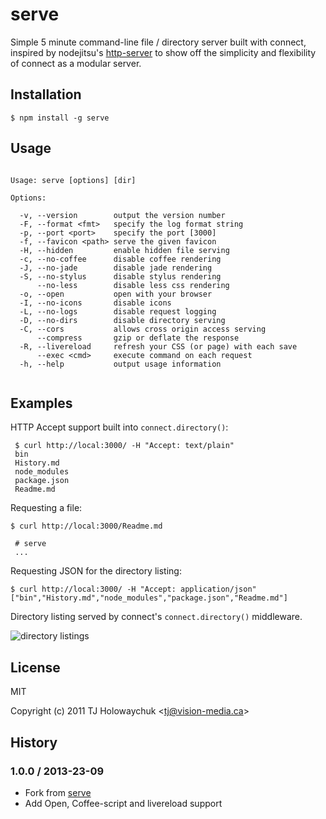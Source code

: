 
# serve

  Simple 5 minute command-line file / directory server built with connect, inspired by nodejitsu's [http-server](https://github.com/nodejitsu/http-server) to show off the simplicity and flexibility of connect as a modular server.

## Installation

    $ npm install -g serve

## Usage

```

Usage: serve [options] [dir]

Options:

  -v, --version        output the version number
  -F, --format <fmt>   specify the log format string
  -p, --port <port>    specify the port [3000]
  -f, --favicon <path> serve the given favicon
  -H, --hidden         enable hidden file serving
  -c, --no-coffee      disable coffee rendering
  -J, --no-jade        disable jade rendering
  -S, --no-stylus      disable stylus rendering
      --no-less        disable less css rendering
  -o, --open           open with your browser
  -I, --no-icons       disable icons
  -L, --no-logs        disable request logging
  -D, --no-dirs        disable directory serving
  -C, --cors           allows cross origin access serving
      --compress       gzip or deflate the response
  -R, --livereload     refresh your CSS (or page) with each save
      --exec <cmd>     execute command on each request
  -h, --help           output usage information


```

## Examples

 HTTP Accept support built into `connect.directory()`:
 
     $ curl http://local:3000/ -H "Accept: text/plain"
     bin
     History.md
     node_modules
     package.json
     Readme.md

  Requesting a file:

    $ curl http://local:3000/Readme.md

     # serve
     ...

  Requesting JSON for the directory listing:

    $ curl http://local:3000/ -H "Accept: application/json"
    ["bin","History.md","node_modules","package.json","Readme.md"]

 Directory listing served by connect's `connect.directory()` middleware.

  ![directory listings](http://f.cl.ly/items/100M2C3o0p2u3A0q1o3H/Screenshot.png)

## License 

MIT

Copyright (c) 2011 TJ Holowaychuk &lt;tj@vision-media.ca&gt;

## History

### 1.0.0 / 2013-23-09

 * Fork from [serve](https://github.com/visionmedia/serve)
 * Add Open, Coffee-script and livereload support